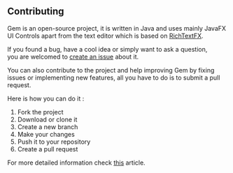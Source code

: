## Contributing
Gem is an open-source project, it is written in Java and uses mainly JavaFX UI Controls
apart from the text editor which is based on [RichTextFX](https://github.com/FXMisc/RichTextFX). 

If you found a bug, have a cool idea or simply want to ask a question,  
you are welcomed to [create an issue](https://github.com/adxl/Gem/issues) about it.

You can also contribute to the project and help improving Gem by fixing issues or 
implementing new features, all you have to do is to submit a pull request.
 
Here is how you can do it :  
1. Fork the project  
2. Download or clone it 
3. Create a new branch  
4. Make your changes  
5. Push it to your repository  
6. Create a pull request  

For more detailed information check [this](https://opensource.com/article/19/7/create-pull-request-github) article.
